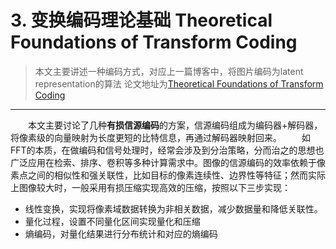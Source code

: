 # 3. 变换编码理论基础 Theoretical Foundations of Transform Coding

> 本文主要讲述一种编码方式，对应上一篇博客中，将图片编码为latent representation的算法
论文地址为[Theoretical Foundations of Transform Coding](https://pdfs.semanticscholar.org/b5f6/97a90d8080e3e26638094772f0c6c230cf0d.pdf)
> 
----------------------------- 
&emsp;&emsp;本文主要讨论了几种**有损信源编码**的方案，信源编码组成为编码器+解码器，将像素级的向量映射为长度更短的比特信息，再通过解码器映射回来。
&emsp;&emsp;如FFT的本质，在做编码和信号处理时，经常会涉及到分治策略，分而治之的思想也广泛应用在检索、排序、卷积等多种计算需求中。图像的信源编码的效率依赖于像素点之间的相似性和强关联性，比如目标的像素连续性、边界性等特征；然而实际上图像较大时，一般采用有损压缩实现高效的压缩，按照以下三步实现：
- 线性变换，实现将像素域数据转换为非相关数据，减少数据量和降低关联性。
- 量化过程，设置不同量化区间实现量化和压缩
- 熵编码，对量化结果进行分布统计和对应的熵编码
